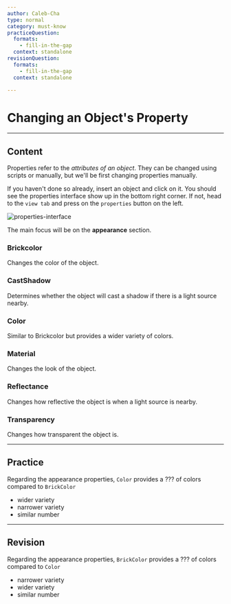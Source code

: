 ```yaml
---
author: Caleb-Cha
type: normal
category: must-know
practiceQuestion:
  formats:
    - fill-in-the-gap
  context: standalone
revisionQuestion:
  formats:
    - fill-in-the-gap
  context: standalone

---
```


# Changing an Object's Property

---

## Content

Properties refer to the *attributes of an object*. They can be changed using scripts or manually, but we'll be first changing properties manually.

If you haven't done so already, insert an object and click on it. You should see the properties interface show up in the bottom right corner. If not, head to the `view tab` and press on the `properties` button on the left.

![properties-interface](https://img.enkipro.com/b91edbdd0c8b20a222ae8c3450e3ac24.png)

The main focus will be on the **appearance** section.

### Brickcolor

Changes the color of the object.

### CastShadow

Determines whether the object will cast a shadow if there is a light source nearby.

### Color

Similar to Brickcolor but provides a wider variety of colors.

### Material

Changes the look of the object.

### Reflectance

Changes how reflective the object is when a light source is nearby.

### Transparency

Changes how transparent the object is. 

---

## Practice

Regarding the appearance properties, `Color` provides a ??? of colors compared to `BrickColor`

- wider variety
- narrower variety
- similar number

---

## Revision

Regarding the appearance properties, `BrickColor` provides a ??? of colors compared to `Color`

- narrower variety
- wider variety
- similar number
